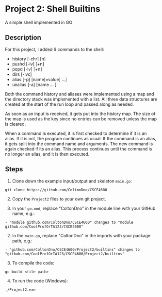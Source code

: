 # Project 2: Shell Builtins
A simple shell implemented in GO

## Description

For this project, I added 6 commands to the shell:

- history [-chr] [n]
- pushd [-lv] [+n]
- popd [-lv] [+n]
- dirs [-lvc]
- alias [-p] [name[=value] …]
- unalias [-a] [name … ]

Both the command history and aliases were implemented using a map and the directory stack was implemented with a list. All three data structures are created at the start of the run loop and passed along as needed.

As soon as an input is received, it gets put into the history map. The size of the map is used as the key since no entries can be removed unless the map is cleared.

When a command is executed, it is first checked to determine if it is an alias. If it is not, the program continues as usual. If the command is an alias, it gets split into the command name and arguments. The new command is again checked if its an alias. This process continues until the command is no longer an alias, and it is then executed.

## Steps

1. Clone down the example input/output and skeleton `main.go`:

  `git clone https://github.com/ColtonDno/CSCE4600`
 
2. Copy the `Project2` files to your own git project.

  1. In your `go.mod`, replace "ColtonDno" in the module line with your GitHub name, e.g.:

    - "module github.com/ColtonDno/CSCE4600" changes to "module github.com/CoolProfOrTA123/CSCE4600"

  2. In the `main.go`, replace "ColtonDno" in the imports with your package path, e.g.:

    - "github.com/ColtonDno/CSCE4600/Project2/builtins" changes to "github.com/CoolProfOrTA123/CSCE4600/Project2/builtins"
      
3. To compile the code:

  `go build <file path>`
    
4. To run the code (Windows):

  `./Project2.exe`